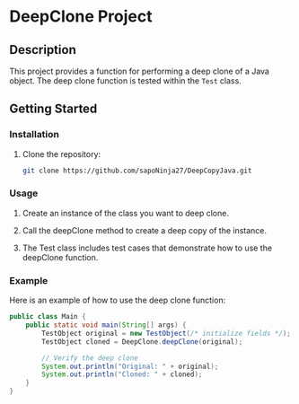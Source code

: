 # DeepClone Project

## Description

This project provides a function for performing a deep clone of a Java object. The deep clone function is tested within the `Test` class.

## Getting Started

### Installation

1. Clone the repository:
   ```bash
   git clone https://github.com/sapoNinja27/DeepCopyJava.git 


### Usage

1. Create an instance of the class you want to deep clone.

2. Call the deepClone method to create a deep copy of the instance.

3. The Test class includes test cases that demonstrate how to use the deepClone function.

### Example
Here is an example of how to use the deep clone function:

```java
public class Main {
    public static void main(String[] args) {
        TestObject original = new TestObject(/* initialize fields */);
        TestObject cloned = DeepClone.deepClone(original);

        // Verify the deep clone
        System.out.println("Original: " + original);
        System.out.println("Cloned: " + cloned);
    }
}
